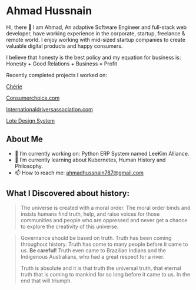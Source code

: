 # Ahmad Hussnain
Hi, there 👋 I am Ahmad, An adaptive Software Engineer and full-stack web developer, have working experience in the corporate, startup, freelance & remote world. I enjoy working with mid-sized startup companies to create valuable digital products and happy consumers.

I believe that honesty is the best policy and my equation for business is:
Honesty + Good Relations + Business = Profit

Recently completed projects I worked on:

[Chérie](https://apps.apple.com/app/1589584842)

[Consumerchoice.com](https://consumerchoice.com/)

[Internationaldriversassociation.com](https://internationaldriversassociation.com/)

[Lote Design System](https://github.com/lotesystem/lote-design-system#lote-design-system)

## About Me
- 🔭 I’m currently working on: Python ERP System named LeeKim Alliance.
- 🌱 I’m currently learning about Kubernetes, Human History and Philosophy.
- 📫 How to reach me: ahmadhussnain787@gmail.com


## What I Discovered about history:
> The universe is created with a moral order. The moral order binds and
> insists humans find truth, help, and raise voices for those
> communities and people who are oppressed and never get a chance to
> explore the creativity of this universe.

> Governance should be based on truth. Truth has been coming throughout
> history. Truth has come to many people before it came to us. **Be
> careful!** Truth even came to Brazilian Indians and the Indigenous
> Australians, who had a great respect for a river.
> 
> Truth is absolute and it is that truth the universal truth, that
> eternal truth that is coming to mankind for so long before it came to
> us. In the end that will triumph.
